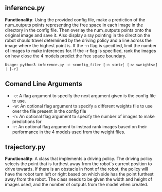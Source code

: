 ## inference.py
**Functionality**: Using the provided config file, make a prediction of the num_outputs points representing the free space in each image in the directory in the config file. Then overlay the num_outputs points onto the original image and save it. Also display a ray pointing in the direction the robot should travel determined by the driving policy and a line across the image where the highest point is. If the -n flag is specified, limit the number of images to make inferences for. If the -r flag is specified, rank the images on how close the 4 models predict the free space boundary.
```
Usage: python3 inference.py -c <config_file> [-n <int>] [-w <weights>] | [-r]
```

## Comand Line Arguments
* -c: A flag argument to specify the next argument given is the config file to use.
* -w: An optional flag argument to specify a different weights file to use over the file present in the config file
* -n: An optional flag argument to specify the number of images to make predictions for
* -r: An optional flag argument to instead rank images based on their performance in the 4 models used from the weight files.

## trajectory.py
**Functionality**: A class that implements a driving policy. The driving policy selects the point that is furthest away from the robot's current position to drive towards. If there is an obstacle in front of the robot, the policy will have the robot turn left or right based on which side has the point furthest away from the robot. The class needs to be given the width and height of images used, and the number of outputs from the model when created.

